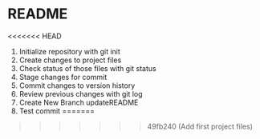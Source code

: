# README #
<<<<<<< HEAD
1. Initialize repository with git init
2. Create changes to project files
3. Check status of those files with git status
4. Stage changes for commit
5. Commit changes to version history
6. Review previous changes with git log
7. Create New Branch updateREADME
8. Test commit
=======
>>>>>>> 49fb240 (Add first project files)
